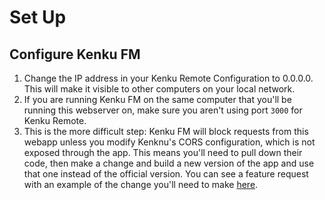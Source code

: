 # Set Up

## Configure Kenku FM

1. Change the IP address in your Kenku Remote Configuration to 0.0.0.0. This will make it visible to other computers on your local network.
1. If you are running Kenku FM on the same computer that you'll be running this webserver on, make sure you aren't using port `3000` for Kenku Remote.
1. This is the more difficult step: Kenku FM will block requests from this webapp unless you modify Kenknu's CORS configuration, which is not exposed through the app. This means you'll need to pull down their code, then make a change and build a new version of the app and use that one instead of the official version. You can see a feature request with an example of the change you'll need to make [here](https://github.com/owlbear-rodeo/kenku-fm/issues/62).
